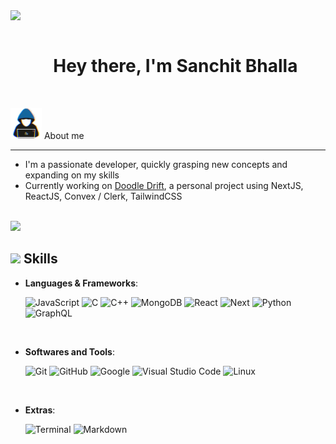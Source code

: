 <img src="https://user-images.githubusercontent.com/73097560/115834477-dbab4500-a447-11eb-908a-139a6edaec5c.gif">

<div id="user-content-toc">
  <ul align="center">
    <summary><h1 style="display: inline-block">Hey there, I'm Sanchit Bhalla</h1></summary>
  </ul>
</div>

<br>
<picture><img src = "https://github.com/0xAbdulKhalid/0xAbdulKhalid/raw/main/assets/mdImages/about_me.gif" width = 50px></picture> About me
<hr>

- I'm a passionate developer, quickly grasping new concepts and expanding on my skills
- Currently working on [Doodle Drift](https://www.github.com/sanchxt/doodle-drift), a personal project using NextJS, ReactJS, Convex / Clerk, TailwindCSS

<br>
<img src="https://user-images.githubusercontent.com/73097560/115834477-dbab4500-a447-11eb-908a-139a6edaec5c.gif">

## <img src="https://media2.giphy.com/media/QssGEmpkyEOhBCb7e1/giphy.gif?cid=ecf05e47a0n3gi1bfqntqmob8g9aid1oyj2wr3ds3mg700bl&rid=giphy.gif" width ="25"><b> Skills</b>
<p align="center">

- **Languages & Frameworks**:
    
    ![JavaScript](https://img.shields.io/badge/JavaScript-grey?style=for-the-badge&logo=javascript)
    ![C](https://img.shields.io/badge/C-blue?style=for-the-badge&logo=c)
    ![C++](https://img.shields.io/badge/C++-grey?style=for-the-badge&logo=cplusplus)
    ![MongoDB](https://img.shields.io/badge/MongoDB-blue?style=for-the-badge&logo=mongodb)
    ![React](https://img.shields.io/badge/React-grey?style=for-the-badge&logo=react)
    ![Next](https://img.shields.io/badge/Next-blue?style=for-the-badge&logo=nextdotjs)
    ![Python](https://img.shields.io/badge/Python-grey?style=for-the-badge&logo=python)
    ![GraphQL](https://img.shields.io/badge/GraphQL-blue?style=for-the-badge&logo=graphql)

<br>   

- **Softwares and Tools**:

    ![Git](https://img.shields.io/badge/git-%23F05033.svg?style=for-the-badge&logo=git&logoColor=white)
    ![GitHub](https://img.shields.io/badge/github-%23121011.svg?style=for-the-badge&logo=github&logoColor=white)
    ![Google](https://img.shields.io/badge/google-%234285F4.svg?style=for-the-badge&logo=google&logoColor=white)
    ![Visual Studio Code](https://img.shields.io/badge/Visual%20Studio%20Code-0078d7.svg?style=for-the-badge&logo=visual-studio-code&logoColor=white)
    ![Linux](https://img.shields.io/badge/Linux-FCC624?style=for-the-badge&logo=linux&logoColor=black) 

<br>

- **Extras**:

    ![Terminal](https://img.shields.io/badge/Terminal-%23054020?style=for-the-badge&logo=gnu-bash&logoColor=white)
    ![Markdown](https://img.shields.io/badge/markdown-%23000000.svg?style=for-the-badge&logo=markdown&logoColor=white)   


</p>
